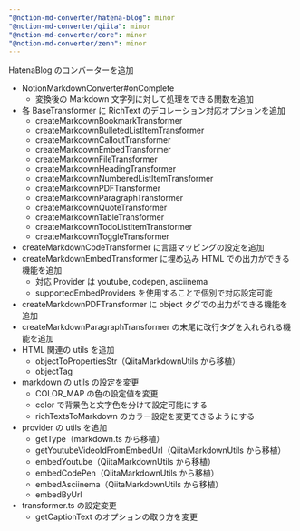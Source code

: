 ```yaml
---
"@notion-md-converter/hatena-blog": minor
"@notion-md-converter/qiita": minor
"@notion-md-converter/core": minor
"@notion-md-converter/zenn": minor
---
```


HatenaBlog のコンバーターを追加

- NotionMarkdownConverter#onComplete
  - 変換後の Markdown 文字列に対して処理をできる関数を追加
- 各 BaseTransformer に RichText のデコレーション対応オプションを追加
  - createMarkdownBookmarkTransformer
  - createMarkdownBulletedListItemTransformer
  - createMarkdownCalloutTransformer
  - createMarkdownEmbedTransformer
  - createMarkdownFileTransformer
  - createMarkdownHeadingTransformer
  - createMarkdownNumberedListItemTransformer
  - createMarkdownPDFTransformer
  - createMarkdownParagraphTransformer
  - createMarkdownQuoteTransformer
  - createMarkdownTableTransformer
  - createMarkdownTodoListItemTransformer
  - createMarkdownToggleTransformer
- createMarkdownCodeTransformer に言語マッピングの設定を追加
- createMarkdownEmbedTransformer に埋め込み HTML での出力ができる機能を追加
  - 対応 Provider は youtube, codepen, asciinema
  - supportedEmbedProviders を使用することで個別で対応設定可能
- createMarkdownPDFTransformer に object タグでの出力ができる機能を追加
- createMarkdownParagraphTransformer の末尾に改行タグを入れられる機能を追加
- HTML 関連の utils を追加
  - objectToPropertiesStr（QiitaMarkdownUtils から移植）
  - objectTag
- markdown の utils の設定を変更
  - COLOR_MAP の色の設定値を変更
  - color で背景色と文字色を分けて設定可能にする
  - richTextsToMarkdown のカラー設定を変更できるようにする
- provider の utils を追加
  - getType（markdown.ts から移植）
  - getYoutubeVideoIdFromEmbedUrl（QiitaMarkdownUtils から移植）
  - embedYoutube（QiitaMarkdownUtils から移植）
  - embedCodePen（QiitaMarkdownUtils から移植）
  - embedAsciinema（QiitaMarkdownUtils から移植）
  - embedByUrl
- transformer.ts の設定変更
  - getCaptionText のオプションの取り方を変更
